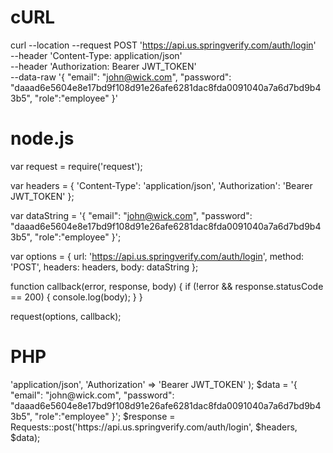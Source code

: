 # cURL

curl --location --request POST 'https://api.us.springverify.com/auth/login' \
--header 'Content-Type: application/json' \
--header 'Authorization: Bearer JWT_TOKEN' \
--data-raw '{
    "email": "john@wick.com",
    "password": "daaad6e5604e8e17bd9f108d91e26afe6281dac8fda0091040a7a6d7bd9b43b5",
    "role":"employee"
}'

# node.js

var request = require('request');

var headers = {
    'Content-Type': 'application/json',
    'Authorization': 'Bearer JWT_TOKEN'
};

var dataString = '{ "email": "john@wick.com", "password": "daaad6e5604e8e17bd9f108d91e26afe6281dac8fda0091040a7a6d7bd9b43b5", "role":"employee" }';

var options = {
    url: 'https://api.us.springverify.com/auth/login',
    method: 'POST',
    headers: headers,
    body: dataString
};

function callback(error, response, body) {
    if (!error && response.statusCode == 200) {
        console.log(body);
    }
}

request(options, callback);

# PHP

<?php
include('vendor/rmccue/requests/library/Requests.php');
Requests::register_autoloader();
$headers = array(
    'Content-Type' => 'application/json',
    'Authorization' => 'Bearer JWT_TOKEN'
);
$data = '{ "email": "john@wick.com", "password": "daaad6e5604e8e17bd9f108d91e26afe6281dac8fda0091040a7a6d7bd9b43b5", "role":"employee" }';
$response = Requests::post('https://api.us.springverify.com/auth/login', $headers, $data);
